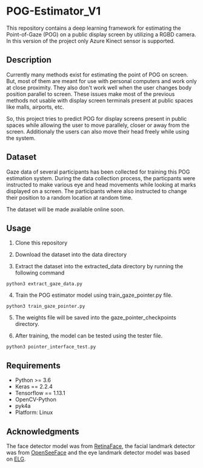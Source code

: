 # POG-Estimator_V1
This repository contains a deep learning framework for estimating the Point-of-Gaze (POG) on a public display screen by utilizing a RGBD camera.
In this version of the project only Azure Kinect sensor is supported.


## Description
Currently many methods exist for estimating the point of POG on screen.
But, most of them are meant for use with personal computers and work only at close proximity.
They also don't work well when the user changes body position parallel to screen.
These issues make most of the previous methods not usable with display screen terminals present at public spaces like malls, airports, etc.

So, this project tries to predict POG for display screens present in public spaces while allowing the user to move parallely, closer or away from the screen. Additionaly the users can also move their head freely while using the system.

## Dataset
Gaze data of several participants has been collected for training this POG estimation system. 
During the data collection process, the particpants were instructed to make various eye and head movements while looking at marks displayed on a screen.
The participants where also instructed to change their position to a random location at random time.

The dataset will be made available online soon.

## Usage
1. Clone this repository

2. Download the dataset into the data directory

3. Extract the dataset into the extracted_data directory by running the following command
```
python3 extract_gaze_data.py
```

4. Train the POG estimator model using train_gaze_pointer.py file.
```
python3 train_gaze_pointer.py
```

5. The weights file will be saved into the gaze_pointer_checkpoints directory.

6. After training, the model can be tested using the tester file.
```
python3 pointer_interface_test.py
```

## Requirements
+ Python >= 3.6
+ Keras == 2.2.4
+ Tensorflow == 1.13.1
+ OpenCV-Python
+ pyk4a
+ Platform: Linux

## Acknowledgments
The face detector model was from [RetinaFace](https://github.com/deepinsight/insightface), the facial landmark detector was from [OpenSeeFace](https://github.com/emilianavt/OpenSeeFace) and the eye landmark detector model was based on [ELG](https://github.com/swook/GazeML).
